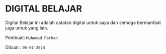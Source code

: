 # DIGITAL BELAJAR

Digital Belajar ini adalah catatan digital untuk saya dan semoga bermanfaat juga untuk yang lain.

Pembuat: `Muhamad Farhan`

Dibuat : `05-01-2024`

